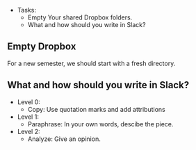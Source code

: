 ---
---

- Tasks:
  - Empty Your shared Dropbox folders.
  - What and how should you write in Slack?

## Empty Dropbox

For a new semester, we should start with a fresh directory.

## What and how should you write in Slack?

- Level 0:
  - Copy: Use quotation marks and add attributions
- Level 1:
  - Paraphrase: In your own words, descibe the piece.
- Level 2:
  - Analyze: Give an opinion.




